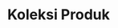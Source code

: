 ---
title: Koleksi Produk
description: Koleksi Produk
sections:
  - type: hero_section
    title: Semua Koleksi Produk
    align: center
    has_background: true
    design:
      container: false
      aspect_ratio: '21:9'
      background:
        color: gray
        gradient_start: ''
        gradient_end: ''
        image: uploads/banner.jpg
        image_size: cover
        image_position: center
  - type: collections_filter_section
    template: collections_filter_section
    title: semua produk
    url: /collections
    label: lihat koleksi
    filter: collections
---